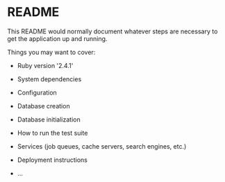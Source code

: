 # README

This README would normally document whatever steps are necessary to get the
application up and running.

Things you may want to cover:

* Ruby version '2.4.1'

* System dependencies

* Configuration

* Database creation

* Database initialization

* How to run the test suite

* Services (job queues, cache servers, search engines, etc.)

* Deployment instructions

* ...
